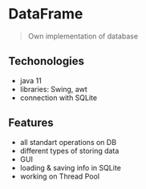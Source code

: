 # DataFrame
> Own implementation of database

## Techonologies
- java 11
- libraries: Swing, awt
- connection with SQLite

## Features
- all standart operations on DB
- different types of storing data
- GUI
- loading & saving info in SQLite
- working on Thread Pool
